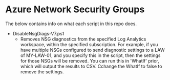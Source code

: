 # Azure Network Security Groups

The below contains info on what each script in this repo does.

- DisableNsgDiags-V7.ps1
  - Removes NSG diagnostics from the specified Log Analytics workspace, within the specified subscription. For example, if you have multiple NSGs configured to send diagnostic settings to a LAW of MY-LAW-01, and you specify this in the script, then the settings for those NSGs will be removed.
    You can run this in 'WhatIf' prior, which will output the results to CSV. Cchange the WhatIf to false to remove the settings.
